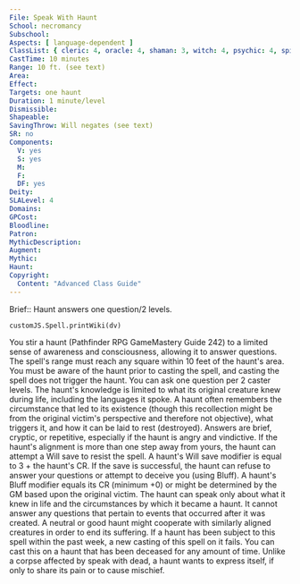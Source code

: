 ```yaml
---
File: Speak With Haunt
School: necromancy
Subschool: 
Aspects: [ language-dependent ]
ClassList: { cleric: 4, oracle: 4, shaman: 3, witch: 4, psychic: 4, spiritualist: 4, medium: 2 }
CastTime: 10 minutes
Range: 10 ft. (see text)
Area: 
Effect: 
Targets: one haunt
Duration: 1 minute/level
Dismissible: 
Shapeable: 
SavingThrow: Will negates (see text)
SR: no
Components:
  V: yes
  S: yes
  M: 
  F: 
  DF: yes
Deity: 
SLALevel: 4
Domains: 
GPCost: 
Bloodline: 
Patron: 
MythicDescription: 
Augment: 
Mythic: 
Haunt: 
Copyright:
  Content: "Advanced Class Guide"
---
```

Brief:: Haunt answers one question/2 levels.

```dataviewjs
customJS.Spell.printWiki(dv)
```

You stir a haunt (Pathfinder RPG GameMastery Guide 242) to a limited sense of awareness and consciousness, allowing it to answer questions. The spell's range must reach any square within 10 feet of the haunt's area. You must be aware of the haunt prior to casting the spell, and casting the spell does not trigger the haunt. You can ask one question per 2 caster levels. The haunt's knowledge is limited to what its original creature knew during life, including the languages it spoke. A haunt often remembers the circumstance that led to its existence (though this recollection might be from the original victim's perspective and therefore not objective), what triggers it, and how it can be laid to rest (destroyed). Answers are brief, cryptic, or repetitive, especially if the haunt is angry and vindictive.  If the haunt's alignment is more than one step away from yours, the haunt can attempt a Will save to resist the spell.  A haunt's Will save modifier is equal to 3 + the haunt's CR.  If the save is successful, the haunt can refuse to answer your questions or attempt to deceive you (using Bluff). A haunt's Bluff modifier equals its CR (minimum +0) or might be determined by the GM based upon the original victim.  The haunt can speak only about what it knew in life and the circumstances by which it became a haunt. It cannot answer any questions that pertain to events that occurred after it was created. A neutral or good haunt might cooperate with similarly aligned creatures in order to end its suffering.  If a haunt has been subject to this spell within the past week, a new casting of this spell on it fails. You can cast this on a haunt that has been deceased for any amount of time.  Unlike a corpse affected by speak with dead, a haunt wants to express itself, if only to share its pain or to cause mischief.
